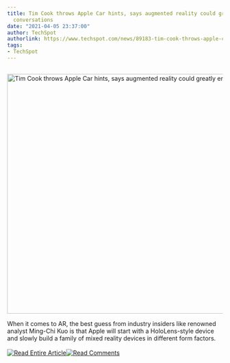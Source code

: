 ```yaml
---
title: Tim Cook throws Apple Car hints, says augmented reality could greatly enhance
  conversations
date: "2021-04-05 23:37:00"
author: TechSpot
authorlink: https://www.techspot.com/news/89183-tim-cook-throws-apple-car-hints-augmented-reality.html
tags:
- TechSpot
---
```

<a href="https://www.techspot.com/news/89183-tim-cook-throws-apple-car-hints-augmented-reality.html" target="_blank"><img src="https://static.techspot.com/images2/news/ts3_thumbs/2020/08/2020-08-11-ts3_thumbs-b72.jpg" width="800" height="560" style="padding: 15px 0" title="Tim Cook throws Apple Car hints, says augmented reality could greatly enhance conversations" /></a><br />When it comes to AR, the best guess from industry insiders like renowned analyst Ming-Chi Kuo is that Apple will start with a HoloLens-style device and slowly build a family of mixed reality devices in different form factors.<br /><br /><a href="https://www.techspot.com/news/89183-tim-cook-throws-apple-car-hints-augmented-reality.html"><img src="https://static.techspot.com/images/rss/rss_buttons_01.png" border="0" alt="Read Entire Article" /></a><a href="https://www.techspot.com/news/89183-tim-cook-throws-apple-car-hints-augmented-reality.html#comments"><img src="https://static.techspot.com/images/rss/rss_buttons_02.png" border="0" alt="Read Comments" /></a><br /><br />